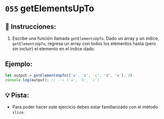 # `055` getElementsUpTo

## 📝 Instrucciones:

1. Escribe una función llamada `getElementsUpTo`. Dado un array y un índice, `getElementsUpTo`, regresa un array con todos los elementos hasta (pero sin incluir) el elemento en el índice dado.

## Ejemplo:

```Javascript
let output = getElementsUpTo(['a', 'b', 'c', 'd', 'e'], 3) 
console.log(output); // --> ['a', 'b', 'c']
```
## 💡 Pista:

+ Para poder hacer este ejercicio debes estar familiarizado con el método `slice`.